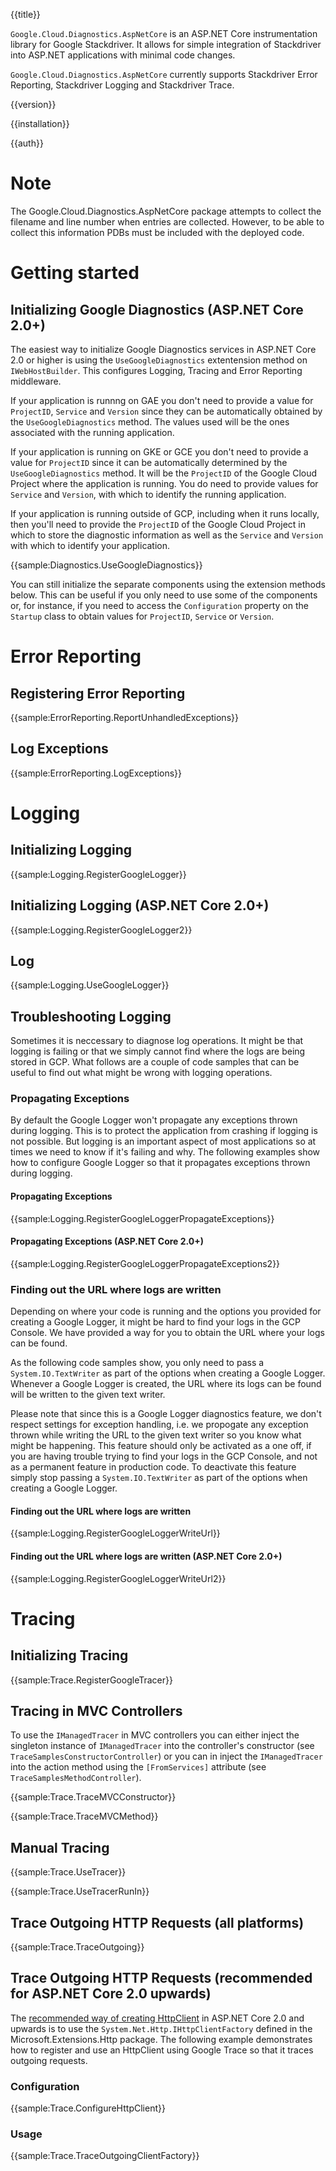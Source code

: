 {{title}}

`Google.Cloud.Diagnostics.AspNetCore` is an ASP.NET Core instrumentation library for Google Stackdriver.
It allows for simple integration of Stackdriver into ASP.NET applications with minimal code changes.

`Google.Cloud.Diagnostics.AspNetCore` currently supports Stackdriver Error Reporting, Stackdriver Logging
and Stackdriver Trace.

{{version}}

{{installation}}

{{auth}}

# Note
The Google.Cloud.Diagnostics.AspNetCore package attempts to collect the filename and line number when
entries are collected. However, to be able to collect this information PDBs must be included with
the deployed code.

# Getting started

## Initializing Google Diagnostics (ASP.NET Core 2.0+)

The easiest way to initialize Google Diagnostics services in ASP.NET Core 2.0 or higher
is using the `UseGoogleDiagnostics` extentension method on `IWebHostBuilder`. This configures
Logging, Tracing and Error Reporting middleware.

If your application is runnng on GAE you don't need to provide a value for `ProjectID`, `Service`
and `Version` since they can be automatically obtained by the `UseGoogleDiagnostics` method. The
values used will be the ones associated with the running application.

If your application is running on GKE or GCE you don't need to provide a value for `ProjectID`
since it can be automatically determined by the `UseGoogleDiagnostics` method. It will be the
`ProjectID` of the Google Cloud Project where the application is running. You do need to
provide values for `Service` and `Version`, with which to identify the running application.

If your application is running outside of GCP, including when it runs locally, then you'll need to
provide the `ProjectID` of the Google Cloud Project in which to store the diagnostic information
as well as the `Service` and `Version` with which to identify your application.

{{sample:Diagnostics.UseGoogleDiagnostics}}

You can still initialize the separate components using the extension methods below. This can be useful
if you only need to use some of the components or, for instance, if you need to access the `Configuration`
property on the `Startup` class to obtain values for `ProjectID`, `Service` or `Version`.

# Error Reporting

## Registering Error Reporting

{{sample:ErrorReporting.ReportUnhandledExceptions}}

## Log Exceptions

{{sample:ErrorReporting.LogExceptions}}

# Logging

## Initializing Logging

{{sample:Logging.RegisterGoogleLogger}}

## Initializing Logging (ASP.NET Core 2.0+)

{{sample:Logging.RegisterGoogleLogger2}}

## Log

{{sample:Logging.UseGoogleLogger}}

## Troubleshooting Logging

Sometimes it is neccessary to diagnose log operations. It might be that logging is failing or that
we simply cannot find where the logs are being stored in GCP. What follows are a couple of code samples
that can be useful to find out what might be wrong with logging operations.

### Propagating Exceptions

By default the Google Logger won't propagate any exceptions thrown during logging. This is to protect the
application from crashing if logging is not possible. But logging is an important aspect of most applications
so at times we need to know if it's failing and why. The following examples show how to configure Google Logger
so that it propagates exceptions thrown during logging.

#### Propagating Exceptions

{{sample:Logging.RegisterGoogleLoggerPropagateExceptions}}

#### Propagating Exceptions (ASP.NET Core 2.0+)

{{sample:Logging.RegisterGoogleLoggerPropagateExceptions2}}

### Finding out the URL where logs are written

Depending on where your code is running and the options you provided for creating a Google Logger,
it might be hard to find your logs in the GCP Console. We have provided a way for you to obtain the URL
where your logs can be found.

As the following code samples show, you only need to pass a `System.IO.TextWriter` as part of the options
when creating a Google Logger. Whenever a Google Logger is created, the URL where its logs can be found
will be written to the given text writer.

Please note that since this is a Google Logger diagnostics feature, we don't respect settings for exception
handling, i.e. we propogate any exception thrown while writing the URL to the given text writer so you know
what might be happening. This feature should only be activated as a one off, if you are having trouble trying
to find your logs in the GCP Console, and not as a permanent feature in production code. To deactivate this feature
simply stop passing a `System.IO.TextWriter` as part of the options when creating a Google Logger.

#### Finding out the URL where logs are written

{{sample:Logging.RegisterGoogleLoggerWriteUrl}}

#### Finding out the URL where logs are written (ASP.NET Core 2.0+)

{{sample:Logging.RegisterGoogleLoggerWriteUrl2}}

# Tracing

## Initializing Tracing

{{sample:Trace.RegisterGoogleTracer}}

## Tracing in MVC Controllers

To use the `IManagedTracer` in MVC controllers you can either inject the singleton instance of 
`IManagedTracer` into the controller's constructor (see `TraceSamplesConstructorController`) or you
can in inject the `IManagedTracer` into the action method using the `[FromServices]` attribute
(see `TraceSamplesMethodController`).

{{sample:Trace.TraceMVCConstructor}}

{{sample:Trace.TraceMVCMethod}}

## Manual Tracing

{{sample:Trace.UseTracer}}

{{sample:Trace.UseTracerRunIn}}

## Trace Outgoing HTTP Requests (all platforms)

{{sample:Trace.TraceOutgoing}}

## Trace Outgoing HTTP Requests (recommended for ASP.NET Core 2.0 upwards)

The [recommended way of creating HttpClient](https://docs.microsoft.com/en-us/aspnet/core/fundamentals/http-requests?view=aspnetcore-2.1) in ASP.NET Core 2.0 and upwards is to use the 
`System.Net.Http.IHttpClientFactory` defined in the Microsoft.Extensions.Http package.
The following example demonstrates how to register and use an HttpClient using Google Trace so that it traces
outgoing requests.

### Configuration

{{sample:Trace.ConfigureHttpClient}}

### Usage

{{sample:Trace.TraceOutgoingClientFactory}}
